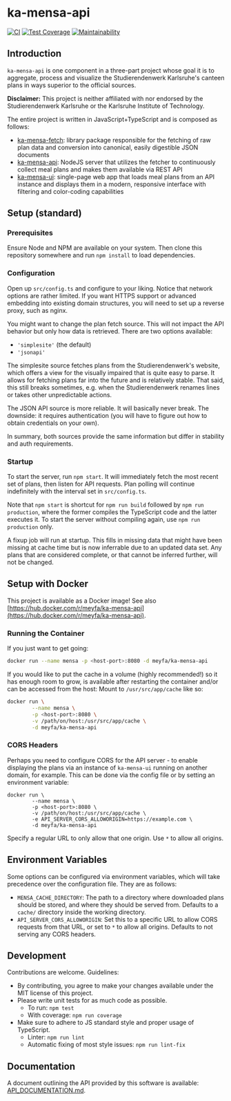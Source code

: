 # ka-mensa-api

[![CI](https://github.com/meyfa/ka-mensa-api/actions/workflows/main.yml/badge.svg)](https://github.com/meyfa/ka-mensa-api/actions/workflows/main.yml)
[![Test Coverage](https://api.codeclimate.com/v1/badges/9b1f9ce6f3bec49c26a1/test_coverage)](https://codeclimate.com/github/meyfa/ka-mensa-api/test_coverage)
[![Maintainability](https://api.codeclimate.com/v1/badges/9b1f9ce6f3bec49c26a1/maintainability)](https://codeclimate.com/github/meyfa/ka-mensa-api/maintainability)


## Introduction

`ka-mensa-api` is one component in a three-part project whose goal it is to
aggregate, process and visualize the Studierendenwerk Karlsruhe's canteen plans
in ways superior to the official sources.

**Disclaimer:** This project is neither affiliated with nor endorsed by the
Studierendenwerk Karlsruhe or the Karlsruhe Institute of Technology.

The entire project is written in JavaScript+TypeScript and is composed as follows:

- [ka-mensa-fetch](https://github.com/meyfa/ka-mensa-fetch): library package
    responsible for the fetching of raw plan data and conversion into canonical,
    easily digestible JSON documents
- [ka-mensa-api](https://github.com/meyfa/ka-mensa-api): NodeJS server that
    utilizes the fetcher to continuously collect meal plans and makes them
    available via REST API
- [ka-mensa-ui](https://github.com/meyfa/ka-mensa-ui): single-page web app
    that loads meal plans from an API instance and displays them in a modern,
    responsive interface with filtering and color-coding capabilities


## Setup (standard)

### Prerequisites

Ensure Node and NPM are available on your system. Then clone this repository
somewhere and run `npm install` to load dependencies.

### Configuration

Open up `src/config.ts` and configure to your liking. Notice that network options
are rather limited. If you want HTTPS support or advanced embedding into existing
domain structures, you will need to set up a reverse proxy, such as nginx.

You might want to change the plan fetch source. This will not impact the API
behavior but only how data is retrieved. There are two options available:

- `'simplesite'` (the default)
- `'jsonapi'`

The simplesite source fetches plans from the Studierendenwerk's website, which
offers a view for the visually impaired that is quite easy to parse. It allows
for fetching plans far into the future and is relatively stable. That said, this
still breaks sometimes, e.g. when the Studierendenwerk renames lines or takes
other unpredictable actions.

The JSON API source is more reliable. It will basically never break. The
downside: it requires authentication (you will have to figure out how to obtain
credentials on your own).

In summary, both sources provide the same information but differ in stability
and auth requirements.

### Startup

To start the server, run `npm start`. It will immediately fetch the most recent
set of plans, then listen for API requests. Plan polling will continue
indefinitely with the interval set in `src/config.ts`.

Note that `npm start` is shortcut for `npm run build` followed by `npm run production`,
where the former compiles the TypeScript code and the latter executes it.
To start the server without compiling again, use `npm run production` only.

A fixup job will run at startup. This fills in missing data that might have
been missing at cache time but is now inferrable due to an updated data set.
Any plans that are considered complete, or that cannot be inferred further,
will not be changed.


## Setup with Docker

This project is available as a Docker image! See also
[https://hub.docker.com/r/meyfa/ka-mensa-api](https://hub.docker.com/r/meyfa/ka-mensa-api).

### Running the Container

If you just want to get going:

```sh
docker run --name mensa -p <host-port>:8080 -d meyfa/ka-mensa-api
```

If you would like to put the cache in a volume (highly recommended!) so it has
enough room to grow, is available after restarting the container and/or can be
accessed from the host: Mount to `/usr/src/app/cache` like so:

```sh
docker run \
        --name mensa \
        -p <host-port>:8080 \
        -v /path/on/host:/usr/src/app/cache \
        -d meyfa/ka-mensa-api
```

### CORS Headers

Perhaps you need to configure CORS for the API server - to enable displaying
the plans via an instance of `ka-mensa-ui` running on another domain, for
example. This can be done via the config file or by setting an environment
variable:

```
docker run \
        --name mensa \
        -p <host-port>:8080 \
        -v /path/on/host:/usr/src/app/cache \
        -e API_SERVER_CORS_ALLOWORIGIN=https://example.com \
        -d meyfa/ka-mensa-api
```

Specify a regular URL to only allow that one origin. Use `*` to allow all
origins.


## Environment Variables

Some options can be configured via environment variables, which will take
precedence over the configuration file. They are as follows:

- `MENSA_CACHE_DIRECTORY`: The path to a directory where downloaded plans
    should be stored, and where they should be served from.
    Defaults to a `cache/` directory inside the working directory.
- `API_SERVER_CORS_ALLOWORIGIN`: Set this to a specific URL to allow CORS
    requests from that URL, or set to `*` to allow all origins.
    Defaults to not serving any CORS headers.


## Development

Contributions are welcome. Guidelines:

- By contributing, you agree to make your changes available under the MIT
    license of this project.
- Please write unit tests for as much code as possible.
    * To run: `npm test`
    * With coverage: `npm run coverage`
- Make sure to adhere to JS standard style and proper usage of TypeScript.
    * Linter: `npm run lint`
    * Automatic fixing of most style issues: `npm run lint-fix`


## Documentation

A document outlining the API provided by this software is available:
[API_DOCUMENTATION.md](https://github.com/meyfa/ka-mensa-api/blob/master/API_DOCUMENTATION.md).
